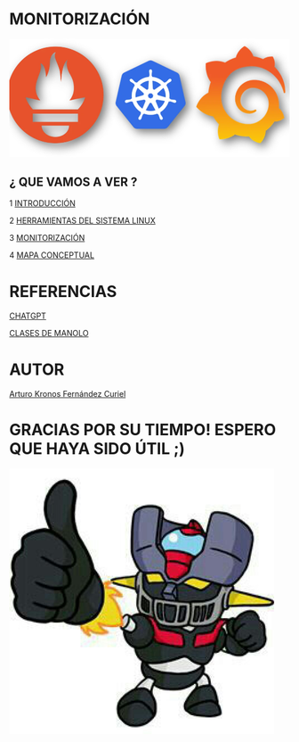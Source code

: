 # MONITORIZACIÓN

 ![portada](img/portada.jpg)

## ¿ QUE VAMOS A VER ?

1 [INTRODUCCIÓN](INTRODUCCION.md)

2 [HERRAMIENTAS DEL SISTEMA LINUX](PROCESOS.md)

3 [MONITORIZACIÓN](ALMACENAMIENTO.md)

4 [MAPA CONCEPTUAL](img/mapa2.png)

# REFERENCIAS

 [CHATGPT](https://www.chatgpt.com)
 
 [CLASES DE MANOLO](https://blogsaverroes.juntadeandalucia.es/iesrodrigocaro/)

 # AUTOR
 [Arturo Kronos Fernández Curiel ](https://github.com/ArturoKronos)

 # GRACIAS POR SU TIEMPO! ESPERO QUE HAYA SIDO ÚTIL ;)

 ![maz](img/maz.jpg)

